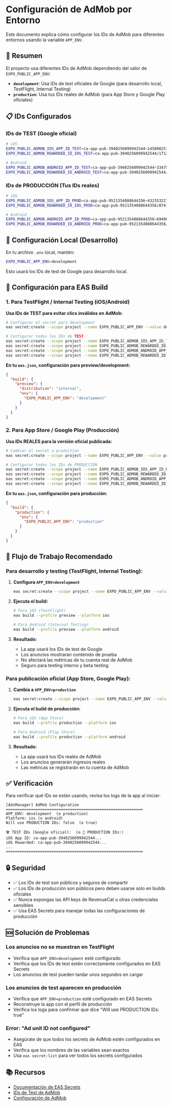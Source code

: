 # Configuración de AdMob por Entorno

Este documento explica cómo configurar los IDs de AdMob para diferentes entornos usando la variable `APP_ENV`.

## 🎯 Resumen

El proyecto usa diferentes IDs de AdMob dependiendo del valor de `EXPO_PUBLIC_APP_ENV`:

- **`development`**: Usa IDs de test oficiales de Google (para desarrollo local, TestFlight, Internal Testing)
- **`production`**: Usa tus IDs reales de AdMob (para App Store y Google Play oficiales)

## 📋 IDs Configurados

### IDs de TEST (Google oficial)
```bash
# iOS
EXPO_PUBLIC_ADMOB_IOS_APP_ID_TEST=ca-app-pub-3940256099942544~1458002511
EXPO_PUBLIC_ADMOB_REWARDED_ID_IOS_TEST=ca-app-pub-3940256099942544/1712485313

# Android
EXPO_PUBLIC_ADMOB_ANDROID_APP_ID_TEST=ca-app-pub-3940256099942544~3347511713
EXPO_PUBLIC_ADMOB_REWARDED_ID_ANDROID_TEST=ca-app-pub-3940256099942544/5224354917
```

### IDs de PRODUCCIÓN (Tus IDs reales)
```bash
# iOS
EXPO_PUBLIC_ADMOB_IOS_APP_ID_PROD=ca-app-pub-9521354088644356~4323532279
EXPO_PUBLIC_ADMOB_REWARDED_ID_IOS_PROD=ca-app-pub-9521354088644356/8741181635

# Android
EXPO_PUBLIC_ADMOB_ANDROID_APP_ID_PROD=ca-app-pub-9521354088644356~6949695611
EXPO_PUBLIC_ADMOB_REWARDED_ID_ANDROID_PROD=ca-app-pub-9521354088644356/9384287265
```

## 🔧 Configuración Local (Desarrollo)

En tu archivo `.env` local, mantén:

```bash
EXPO_PUBLIC_APP_ENV=development
```

Esto usará los IDs de test de Google para desarrollo local.

## 🚀 Configuración para EAS Build

### 1. Para TestFlight / Internal Testing (iOS/Android)

**Usa IDs de TEST para evitar clics inválidos en AdMob:**

```bash
# Configurar el secret para development
eas secret:create --scope project --name EXPO_PUBLIC_APP_ENV --value development --type string

# Configurar todos los IDs de TEST
eas secret:create --scope project --name EXPO_PUBLIC_ADMOB_IOS_APP_ID_TEST --value ca-app-pub-3940256099942544~1458002511 --type string
eas secret:create --scope project --name EXPO_PUBLIC_ADMOB_REWARDED_ID_IOS_TEST --value ca-app-pub-3940256099942544/1712485313 --type string
eas secret:create --scope project --name EXPO_PUBLIC_ADMOB_ANDROID_APP_ID_TEST --value ca-app-pub-3940256099942544~3347511713 --type string
eas secret:create --scope project --name EXPO_PUBLIC_ADMOB_REWARDED_ID_ANDROID_TEST --value ca-app-pub-3940256099942544/5224354917 --type string
```

**En tu `eas.json`, configuración para preview/development:**

```json
{
  "build": {
    "preview": {
      "distribution": "internal",
      "env": {
        "EXPO_PUBLIC_APP_ENV": "development"
      }
    }
  }
}
```

### 2. Para App Store / Google Play (Producción)

**Usa IDs REALES para la versión oficial publicada:**

```bash
# Cambiar el secret a production
eas secret:create --scope project --name EXPO_PUBLIC_APP_ENV --value production --type string --force

# Configurar todos los IDs de PRODUCCIÓN
eas secret:create --scope project --name EXPO_PUBLIC_ADMOB_IOS_APP_ID_PROD --value ca-app-pub-9521354088644356~4323532279 --type string
eas secret:create --scope project --name EXPO_PUBLIC_ADMOB_REWARDED_ID_IOS_PROD --value ca-app-pub-9521354088644356/8741181635 --type string
eas secret:create --scope project --name EXPO_PUBLIC_ADMOB_ANDROID_APP_ID_PROD --value ca-app-pub-9521354088644356~6949695611 --type string
eas secret:create --scope project --name EXPO_PUBLIC_ADMOB_REWARDED_ID_ANDROID_PROD --value ca-app-pub-9521354088644356/9384287265 --type string
```

**En tu `eas.json`, configuración para producción:**

```json
{
  "build": {
    "production": {
      "env": {
        "EXPO_PUBLIC_APP_ENV": "production"
      }
    }
  }
}
```

## 📱 Flujo de Trabajo Recomendado

### Para desarrollo y testing (TestFlight, Internal Testing):

1. **Configura `APP_ENV=development`**
   ```bash
   eas secret:create --scope project --name EXPO_PUBLIC_APP_ENV --value development --type string --force
   ```

2. **Ejecuta el build:**
   ```bash
   # Para iOS (TestFlight)
   eas build --profile preview --platform ios

   # Para Android (Internal Testing)
   eas build --profile preview --platform android
   ```

3. **Resultado:**
   - La app usará los IDs de test de Google
   - Los anuncios mostrarán contenido de prueba
   - No afectará las métricas de tu cuenta real de AdMob
   - Seguro para testing interno y beta testing

### Para publicación oficial (App Store, Google Play):

1. **Cambia a `APP_ENV=production`**
   ```bash
   eas secret:create --scope project --name EXPO_PUBLIC_APP_ENV --value production --type string --force
   ```

2. **Ejecuta el build de producción:**
   ```bash
   # Para iOS (App Store)
   eas build --profile production --platform ios

   # Para Android (Play Store)
   eas build --profile production --platform android
   ```

3. **Resultado:**
   - La app usará tus IDs reales de AdMob
   - Los anuncios generarán ingresos reales
   - Las métricas se registrarán en tu cuenta de AdMob

## ✅ Verificación

Para verificar qué IDs se están usando, revisa los logs de la app al iniciar:

```
[AdsManager] AdMob Configuration
============================================================
APP_ENV: development  (o production)
Platform: ios (o android)
Will use PRODUCTION IDs: false  (o true)

🛠️ TEST IDs (Google oficial):  (o 📱 PRODUCTION IDs:)
iOS App ID: ca-app-pub-3940256099942544...
iOS Rewarded: ca-app-pub-3940256099942544...
...
============================================================
```

## 🔒 Seguridad

- ✅ Los IDs de test son públicos y seguros de compartir
- ✅ Los IDs de producción son públicos pero deben usarse solo en builds oficiales
- ✅ Nunca expongas las API keys de RevenueCat u otras credenciales sensibles
- ✅ Usa EAS Secrets para manejar todas las configuraciones de producción

## 🆘 Solución de Problemas

### Los anuncios no se muestran en TestFlight
- Verifica que `APP_ENV=development` esté configurado
- Verifica que los IDs de test estén correctamente configurados en EAS Secrets
- Los anuncios de test pueden tardar unos segundos en cargar

### Los anuncios de test aparecen en producción
- Verifica que `APP_ENV=production` esté configurado en EAS Secrets
- Reconstruye la app con el perfil de producción
- Verifica los logs para confirmar que dice "Will use PRODUCTION IDs: true"

### Error: "Ad unit ID not configured"
- Asegúrate de que todos los secrets de AdMob estén configurados en EAS
- Verifica que los nombres de las variables sean exactos
- Usa `eas secret:list` para ver todos los secrets configurados

## 📚 Recursos

- [Documentación de EAS Secrets](https://docs.expo.dev/build-reference/variables/)
- [IDs de Test de AdMob](https://developers.google.com/admob/ios/test-ads)
- [Configuración de AdMob](https://admob.google.com/)
